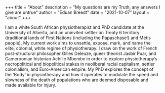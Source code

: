 +++
title = "About"
description = "My questions are my Truth, any answers I give are untrue"
author = "Eduan Breedt"
date = "2021-10-07"
layout = "about"
+++

I am a white South African physiotherapist and PhD candidate at the University of Alberta, and an uninvited settler on Treaty 6 territory (traditional lands of First Nations (including the Papaschase!) and Métis people). My current work aims to unsettle, expose, mark, and name the elite, colonial, white regime of physiotherapy. I draw on the work of French post-structural philosopher Gilles Deleuze, queer theorist Jasbir Puar, and Cameroonian historian Achille Mbembe in order to explore physiotherapy’s necropolitical and biopolitical stakes in neoliberal racial capitalism, settler colonialism, and Euro-American empire. My PhD explores the concept of the ‘Body’ in physiotherapy and how it operates to modulate the speed and slowness of the death of populations who are deemed disposable and made available for injury.
